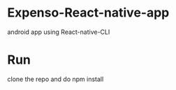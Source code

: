 # Expenso-React-native-app
  android app using React-native-CLI
  
  
# Run

clone the repo and do npm install
